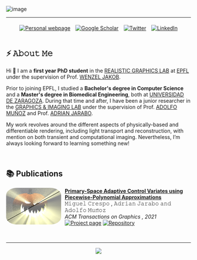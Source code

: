 ![image](https://github.com/mcrescas/mcrescas/blob/master/Banner_github.gif)

-----

<div align='center' style='margin-top: 20px;'>
<a href='https://mcrespo.me' style='margin-right: 10px'><img src="https://img.shields.io/badge/-Website-3b5998?style=for-the-badge&logo=google-chrome&logoColor=white" title="Personal webpage" /></a>
<a href='https://scholar.google.com/citations?user=NARft-0AAAAJ' style='margin-right: 10px'><img src="https://img.shields.io/badge/-Scholar-5654a8?style=for-the-badge&logo=google-scholar&logoColor=white" title="Google Scholar" /></a>
<a href='https://twitter.com/mcrespo__' style='margin-right: 10px'><img src="https://img.shields.io/badge/-Twitter-00acee?style=for-the-badge&logo=Twitter&logoColor=white" title="Twitter" /></a>
<a href='https://www.linkedin.com/in/mcrescas/'><img src="https://img.shields.io/badge/-LinkedIn-0e76a8?style=for-the-badge&logo=Linkedin&logoColor=white" title="LinkedIn" /></a>
</div>

<br/>

## ⚡ 𝙰𝚋𝚘𝚞𝚝 𝙼𝚎

<p>
Hi 👋 I am a <strong>first year PhD student</strong> in the <a href='https://rgl.epfl.ch/'>REALISTIC GRAPHICS LAB</a> at <a href='https://www.epfl.ch/'>EPFL</a> under 
the supervision of Prof. <a href='https://rgl.epfl.ch/people/wjakob'>WENZEL JAKOB</a>.

Prior to joining EPFL, I studied a <strong>Bachelor's degree in Computer Science</strong> and a <strong>Master's degree 
in Biomedical Engineering</strong>, both at <a href='https://www.unizar.es/'>UNIVERSIDAD DE ZARAGOZA</a>. 
During that time and after, I have been a junior researcher in the <a href="https://graphics.unizar.es">GRAPHICS & IMAGING 
LAB</a> under the supervision of Prof. <a href="http://adolfo-munoz.com">ADOLFO MUÑOZ</a> and Prof. <a href="http://giga.cps.unizar.es/~ajarabo/">ADRIAN JARABO</a>.

My work revolves around the different aspects of physically-based and differentiable rendering, including light transport and reconstruction, 
with mention on both transient and computational imaging. Nevertheless, I’m always looking forward to learning something new!
</p>

<br/>

## 📚 Publications

[<img align="left" height="100px" width="150px" alt="Primar-space thumb" src="https://github.com/mcrescas/mcrescas/blob/master/thumb.jpg" style="margin-right: 10px; border-radius: 20%"/>](https://mcrespo.me/publications/primary-space-cv/)

[**Primary-Space Adaptive Control Variates using Piecewise-Polynomial Approximations**](https://mcrespo.me/publications/primary-space-cv) \
𝙼𝚒𝚐𝚞𝚎𝚕 𝙲𝚛𝚎𝚜𝚙𝚘 , 𝙰𝚍𝚛𝚒𝚊𝚗 𝙹𝚊𝚛𝚊𝚋𝚘 𝚊𝚗𝚍 𝙰𝚍𝚘𝚕𝚏𝚘 𝙼𝚞𝚗̃𝚘𝚣 \
*ACM Transactions on Graphics , 2021* \
<a href='https://mcrespo.me/publications/primary-space-cv/'><img src="https://img.shields.io/badge/Project page-3b5998?style=flat-square&logo=google-chrome&logoColor=white" title="Project page" /></a>
<a href='https://github.com/mcrescas/viltrum-mitsuba/'><img src="https://img.shields.io/badge/-Repository-4078c0?style=flat-square&logo=Github&logoColor=white" title="Repository" /></a>
<br/>

<br/>

<!-- ## 💾 Projects -->

----

<div align='center'>
<a href="https://hits.seeyoufarm.com"><img src="https://hits.seeyoufarm.com/api/count/incr/badge.svg?url=https%3A%2F%2Fgithub.com%2Fmcrescas%2Fmcrescas&count_bg=%2379C83D&title_bg=%23555555&icon=googleanalytics.svg&icon_color=%23E7E7E7&title=Visitors&edge_flat=false"/></a>
</div>
